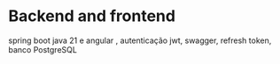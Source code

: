 # Backend and frontend
spring boot java 21 e angular 
, autenticação jwt, swagger, refresh token, banco PostgreSQL 
